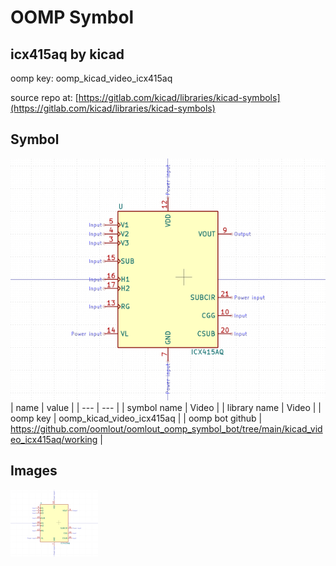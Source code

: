 # OOMP Symbol  
## icx415aq  by kicad  
  
oomp key: oomp_kicad_video_icx415aq  
  
source repo at: [https://gitlab.com/kicad/libraries/kicad-symbols](https://gitlab.com/kicad/libraries/kicad-symbols)  
## Symbol  
  
[![working.png](working_600.png)](working.png)  
| name | value | 
| --- | --- | 
| symbol name | Video | 
| library name | Video | 
| oomp key | oomp_kicad_video_icx415aq | 
| oomp bot github | https://github.com/oomlout/oomlout_oomp_symbol_bot/tree/main/kicad_video_icx415aq/working | 
## Images  
  
[![working.png](working_140.png)](working.png)  
